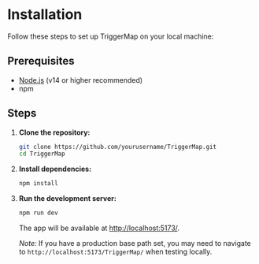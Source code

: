 # Installation

Follow these steps to set up TriggerMap on your local machine:

## Prerequisites

- [Node.js](https://nodejs.org/) (v14 or higher recommended)
- npm

## Steps

1. **Clone the repository:**
   ```bash
   git clone https://github.com/yourusername/TriggerMap.git
   cd TriggerMap
   ```

2. **Install dependencies:**
   ```bash
   npm install
   ```

3. **Run the development server:**
   ```bash
   npm run dev
   ```
   The app will be available at [http://localhost:5173/](http://localhost:5173/).

   *Note:* If you have a production base path set, you may need to navigate to `http://localhost:5173/TriggerMap/` when testing locally.